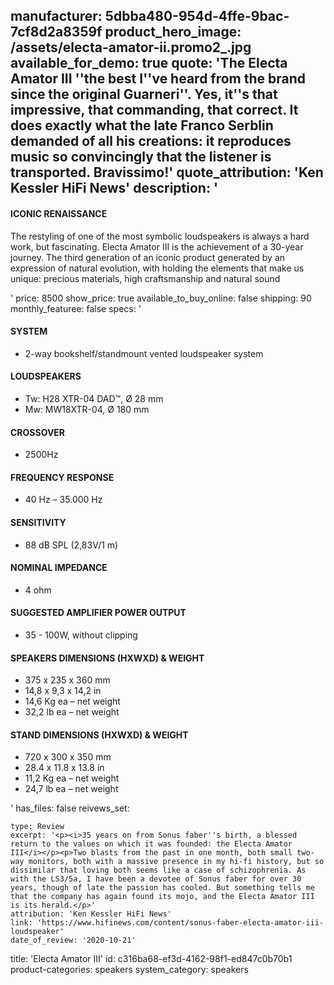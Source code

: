 manufacturer: 5dbba480-954d-4ffe-9bac-7cf8d2a8359f
product_hero_image: /assets/electa-amator-ii.promo2_.jpg
available_for_demo: true
quote: 'The Electa Amator III ''the best I''ve heard from the brand since the original Guarneri''. Yes, it''s that impressive, that commanding, that correct. It does exactly what the late Franco Serblin demanded of all his creations: it reproduces music so convincingly that the listener is transported. Bravissimo!'
quote_attribution: 'Ken Kessler HiFi News'
description: '<h4>ICONIC RENAISSANCE</h4><p>The restyling of one of the most symbolic loudspeakers is always a hard work, but fascinating. Electa Amator III is the achievement of a 30-year journey. The third generation of an iconic product generated by an expression of natural evolution, with holding the elements that make us unique: precious materials, high craftsmanship and natural sound</p>'
price: 8500
show_price: true
available_to_buy_online: false
shipping: 90
monthly_featuree: false
specs: '<h4>SYSTEM</h4><ul><li>2-way bookshelf/standmount vented loudspeaker system</li></ul><h4>LOUDSPEAKERS</h4><ul><li>Tw: H28 XTR-04 DAD™, Ø 28 mm</li><li>Mw: MW18XTR-04, Ø 180 mm</li></ul><h4>CROSSOVER</h4><ul><li>2500Hz</li></ul><h4>FREQUENCY RESPONSE</h4><ul><li>40 Hz – 35.000 Hz</li></ul><h4>SENSITIVITY</h4><ul><li>88 dB SPL (2,83V/1 m)</li></ul><h4>NOMINAL IMPEDANCE</h4><ul><li>4 ohm</li></ul><h4>SUGGESTED AMPLIFIER POWER OUTPUT</h4><ul><li>35 - 100W, without clipping</li></ul><h4>SPEAKERS DIMENSIONS (HXWXD) &amp; WEIGHT</h4><ul><li>375 x 235 x 360 mm</li><li>14,8 x 9,3 x 14,2 in</li><li>14,6 Kg ea – net weight</li><li>32,2 lb ea – net weight</li></ul><h4>STAND DIMENSIONS (HXWXD) &amp; WEIGHT</h4><ul><li>720 x 300 x 350 mm</li><li>28.4 x 11.8 x 13.8 in</li><li>11,2 Kg ea – net weight</li><li>24,7 lb ea – net weight</li></ul>'
has_files: false
reivews_set:
  -
    type: Review
    excerpt: '<p><i>35 years on from Sonus faber''s birth, a blessed return to the values on which it was founded: the Electa Amator III</i></p><p>Two blasts from the past in one month, both small two-way monitors, both with a massive presence in my hi-fi history, but so dissimilar that loving both seems like a case of schizophrenia. As with the LS3/5a, I have been a devotee of Sonus faber for over 30 years, though of late the passion has cooled. But something tells me that the company has again found its mojo, and the Electa Amator III is its herald.</p>'
    attribution: 'Ken Kessler HiFi News'
    link: 'https://www.hifinews.com/content/sonus-faber-electa-amator-iii-loudspeaker'
    date_of_review: '2020-10-21'
title: 'Electa Amator III'
id: c316ba68-ef3d-4162-98f1-ed847c0b70b1
product-categories: speakers
system_category: speakers
